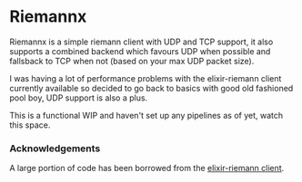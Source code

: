 Riemannx
========

Riemannx is a simple riemann client with UDP and TCP support, it also supports
a combined backend which favours UDP when possible and fallsback to TCP when
not (based on your max UDP packet size).

I was having a lot of performance problems with the elixir-riemann client 
currently available so decided to go back to basics with good old fashioned
pool boy, UDP support is also a plus.

This is a functional WIP and haven't set up any pipelines as of yet, 
watch this space.

### Acknowledgements

A large portion of code has been borrowed from the  [elixir-riemann client](https://github.com/koudelka/elixir-riemann).
